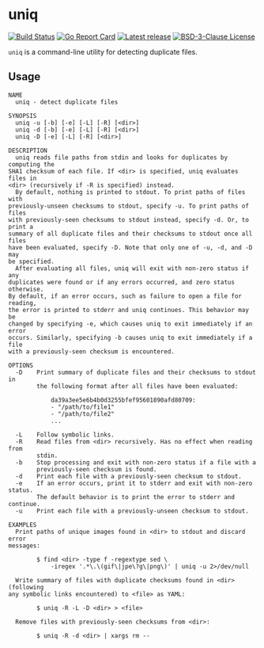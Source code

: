 # uniq

[![Build Status](https://travis-ci.org/bryandragon/uniq.svg?branch=master)](https://travis-ci.org/bryandragon/uniq)
[![Go Report Card](https://goreportcard.com/badge/github.com/bryandragon/uniq)](https://goreportcard.com/report/github.com/bryandragon/uniq)
[![Latest release](https://img.shields.io/github/release/bryandragon/uniq.svg)](https://github.com/bryandragon/uniq/releases)
[![BSD-3-Clause License](https://img.shields.io/github/license/bryandragon/uniq.svg)](LICENSE)

`uniq` is a command-line utility for detecting duplicate files.

## Usage

```
NAME
  uniq - detect duplicate files

SYNOPSIS
  uniq -u [-b] [-e] [-L] [-R] [<dir>]
  uniq -d [-b] [-e] [-L] [-R] [<dir>]
  uniq -D [-e] [-L] [-R] [<dir>]

DESCRIPTION
  uniq reads file paths from stdin and looks for duplicates by computing the 
SHA1 checksum of each file. If <dir> is specified, uniq evaluates files in 
<dir> (recursively if -R is specified) instead.
  By default, nothing is printed to stdout. To print paths of files with 
previously-unseen checksums to stdout, specify -u. To print paths of files 
with previously-seen checksums to stdout instead, specify -d. Or, to print a 
summary of all duplicate files and their checksums to stdout once all files 
have been evaluated, specify -D. Note that only one of -u, -d, and -D may 
be specified.
  After evaluating all files, uniq will exit with non-zero status if any 
duplicates were found or if any errors occurred, and zero status otherwise. 
By default, if an error occurs, such as failure to open a file for reading, 
the error is printed to stderr and uniq continues. This behavior may be 
changed by specifying -e, which causes uniq to exit immediately if an error 
occurs. Similarly, specifying -b causes uniq to exit immediately if a file 
with a previously-seen checksum is encountered.

OPTIONS
  -D	Print summary of duplicate files and their checksums to stdout in 
    	the following format after all files have been evaluated:

    		da39a3ee5e6b4b0d3255bfef95601890afd80709:
    		- "/path/to/file1"
    		- "/path/to/file2"
    		...

  -L	Follow symbolic links.
  -R	Read files from <dir> recursively. Has no effect when reading from 
    	stdin.
  -b	Stop processing and exit with non-zero status if a file with a 
    	previously-seen checksum is found.
  -d	Print each file with a previously-seen checksum to stdout.
  -e	If an error occurs, print it to stderr and exit with non-zero status. 
    	The default behavior is to print the error to stderr and continue.
  -u	Print each file with a previously-unseen checksum to stdout.

EXAMPLES
  Print paths of unique images found in <dir> to stdout and discard error 
messages:

    	$ find <dir> -type f -regextype sed \
    		-iregex '.*\.\(gif\|jpe\?g\|png\)' | uniq -u 2>/dev/null

  Write summary of files with duplicate checksums found in <dir> (following 
any symbolic links encountered) to <file> as YAML:

    	$ uniq -R -L -D <dir> > <file>

  Remove files with previously-seen checksums from <dir>:

    	$ uniq -R -d <dir> | xargs rm --
```
